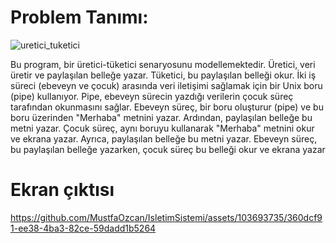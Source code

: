 # Problem Tanımı:
![uretici_tuketici](https://github.com/MustfaOzcan/IsletimSistemi/assets/103693735/3da8f14c-442f-42cf-ab7f-b1201341bccc)

Bu program, bir üretici-tüketici senaryosunu modellemektedir. Üretici, veri üretir ve paylaşılan belleğe yazar. Tüketici, bu paylaşılan belleği okur.
İki iş süreci (ebeveyn ve çocuk) arasında veri iletişimi sağlamak için bir Unix boru (pipe) kullanıyor. Pipe, ebeveyn sürecin yazdığı verilerin çocuk süreç tarafından okunmasını sağlar.
Ebeveyn süreç, bir boru oluşturur (pipe) ve bu boru üzerinden "Merhaba" metnini yazar. Ardından, paylaşılan belleğe bu metni yazar.
Çocuk süreç, aynı boruyu kullanarak "Merhaba" metnini okur ve ekrana yazar. Ayrıca, paylaşılan belleğe bu metni yazar.
Ebeveyn süreç, bu paylaşılan belleğe yazarken, çocuk süreç bu belleği okur ve ekrana yazar
# Ekran çıktısı 
https://github.com/MustfaOzcan/IsletimSistemi/assets/103693735/360dcf91-ee38-4ba3-82ce-59dadd1b5264


